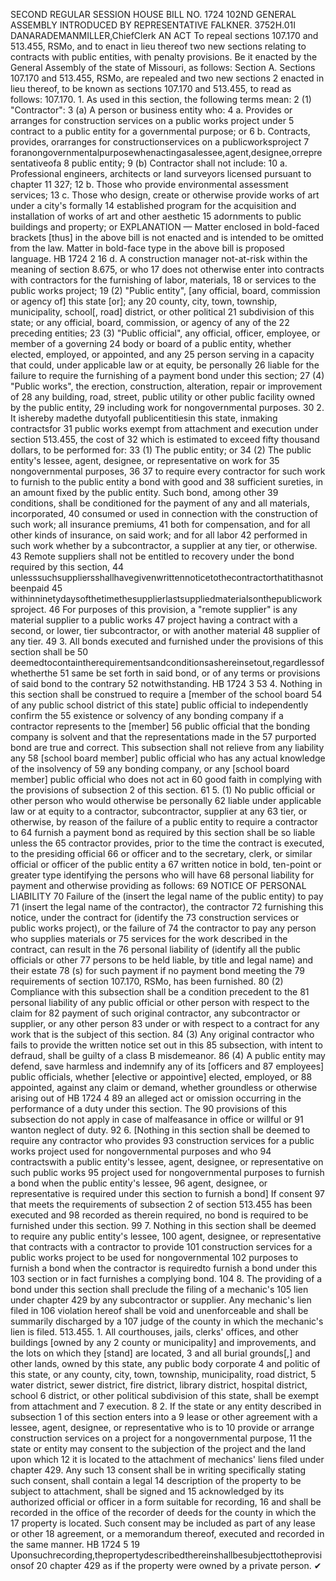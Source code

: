 SECOND REGULAR SESSION
HOUSE BILL NO. 1724
102ND GENERAL ASSEMBLY
INTRODUCED BY REPRESENTATIVE FALKNER.
3752H.01I DANARADEMANMILLER,ChiefClerk
AN ACT
To repeal sections 107.170 and 513.455, RSMo, and to enact in lieu thereof two new sections
relating to contracts with public entities, with penalty provisions.
Be it enacted by the General Assembly of the state of Missouri, as follows:
Section A. Sections 107.170 and 513.455, RSMo, are repealed and two new sections
2 enacted in lieu thereof, to be known as sections 107.170 and 513.455, to read as follows:
107.170. 1. As used in this section, the following terms mean:
2 (1) "Contractor":
3 (a) A person or business entity who:
4 a. Provides or arranges for construction services on a public works project under
5 contract to a public entity for a governmental purpose; or
6 b. Contracts, provides, orarranges for constructionservices on a publicworksproject
7 foranongovernmentalpurposewhenactingasalessee,agent,designee,orrepresentativeofa
8 public entity;
9 (b) Contractor shall not include:
10 a. Professional engineers, architects or land surveyors licensed pursuant to chapter
11 327;
12 b. Those who provide environmental assessment services;
13 c. Those who design, create or otherwise provide works of art under a city's formally
14 established program for the acquisition and installation of works of art and other aesthetic
15 adornments to public buildings and property; or
EXPLANATION — Matter enclosed in bold-faced brackets [thus] in the above bill is not enacted and is
intended to be omitted from the law. Matter in bold-face type in the above bill is proposed language.
HB 1724 2
16 d. A construction manager not-at-risk within the meaning of section 8.675, or who
17 does not otherwise enter into contracts with contractors for the furnishing of labor, materials,
18 or services to the public works project;
19 (2) "Public entity", [any official, board, commission or agency of] this state [or]; any
20 county, city, town, township, municipality, school[, road] district, or other political
21 subdivision of this state; or any official, board, commission, or agency of any of the
22 preceding entities;
23 (3) "Public official", any official, officer, employee, or member of a governing
24 body or board of a public entity, whether elected, employed, or appointed, and any
25 person serving in a capacity that could, under applicable law or at equity, be personally
26 liable for the failure to require the furnishing of a payment bond under this section;
27 (4) "Public works", the erection, construction, alteration, repair or improvement of
28 any building, road, street, public utility or other public facility owned by the public entity,
29 including work for nongovernmental purposes.
30 2. It ishereby madethe dutyofall publicentitiesin this state, inmaking contractsfor
31 public works exempt from attachment and execution under section 513.455, the cost of
32 which is estimated to exceed fifty thousand dollars, to be performed for:
33 (1) The public entity; or
34 (2) The public entity's lessee, agent, designee, or representative on work for
35 nongovernmental purposes,
36
37 to require every contractor for such work to furnish to the public entity a bond with good and
38 sufficient sureties, in an amount fixed by the public entity. Such bond, among other
39 conditions, shall be conditioned for the payment of any and all materials, incorporated,
40 consumed or used in connection with the construction of such work; all insurance premiums,
41 both for compensation, and for all other kinds of insurance, on said work; and for all labor
42 performed in such work whether by a subcontractor, a supplier at any tier, or otherwise.
43 Remote suppliers shall not be entitled to recovery under the bond required by this section,
44 unlesssuchsuppliersshallhavegivenwrittennoticetothecontractorthatithasnotbeenpaid
45 withinninetydaysofthetimethesupplierlastsuppliedmaterialsonthepublicworksproject.
46 For purposes of this provision, a "remote supplier" is any material supplier to a public works
47 project having a contract with a second, or lower, tier subcontractor, or with another material
48 supplier of any tier.
49 3. All bonds executed and furnished under the provisions of this section shall be
50 deemedtocontaintherequirementsandconditionsashereinsetout,regardlessofwhetherthe
51 same be set forth in said bond, or of any terms or provisions of said bond to the contrary
52 notwithstanding.
HB 1724 3
53 4. Nothing in this section shall be construed to require a [member of the school board
54 of any public school district of this state] public official to independently confirm the
55 existence or solvency of any bonding company if a contractor represents to the [member]
56 public official that the bonding company is solvent and that the representations made in the
57 purported bond are true and correct. This subsection shall not relieve from any liability any
58 [school board member] public official who has any actual knowledge of the insolvency of
59 any bonding company, or any [school board member] public official who does not act in
60 good faith in complying with the provisions of subsection 2 of this section.
61 5. (1) No public official or other person who would otherwise be personally
62 liable under applicable law or at equity to a contractor, subcontractor, supplier at any
63 tier, or otherwise, by reason of the failure of a public entity to require a contractor to
64 furnish a payment bond as required by this section shall be so liable unless the
65 contractor provides, prior to the time the contract is executed, to the presiding official
66 or officer and to the secretary, clerk, or similar official or officer of the public entity a
67 written notice in bold, ten-point or greater type identifying the persons who will have
68 personal liability for payment and otherwise providing as follows:
69 NOTICE OF PERSONAL LIABILITY
70 Failure of the (insert the legal name of the public entity) to pay
71 (insert the legal name of the contractor), the contractor
72 furnishing this notice, under the contract for (identify the
73 construction services or public works project), or the failure of
74 the contractor to pay any person who supplies materials or
75 services for the work described in the contract, can result in the
76 personal liability of (identify all the public officials or other
77 persons to be held liable, by title and legal name) and their estate
78 (s) for such payment if no payment bond meeting the
79 requirements of section 107.170, RSMo, has been furnished.
80 (2) Compliance with this subsection shall be a condition precedent to the
81 personal liability of any public official or other person with respect to the claim for
82 payment of such original contractor, any subcontractor or supplier, or any other person
83 under or with respect to a contract for any work that is the subject of this section.
84 (3) Any original contractor who fails to provide the written notice set out in this
85 subsection, with intent to defraud, shall be guilty of a class B misdemeanor.
86 (4) A public entity may defend, save harmless and indemnify any of its [officers and
87 employees] public officials, whether [elective or appointive] elected, employed, or
88 appointed, against any claim or demand, whether groundless or otherwise arising out of
HB 1724 4
89 an alleged act or omission occurring in the performance of a duty under this section. The
90 provisions of this subsection do not apply in case of malfeasance in office or willful or
91 wanton neglect of duty.
92 6. [Nothing in this section shall be deemed to require any contractor who provides
93 construction services for a public works project used for nongovernmental purposes and who
94 contractswith a public entity's lessee, agent, designee, or representative on such public works
95 project used for nongovernmental purposes to furnish a bond when the public entity's lessee,
96 agent, designee, or representative is required under this section to furnish a bond] If consent
97 that meets the requirements of subsection 2 of section 513.455 has been executed and
98 recorded as therein required, no bond is required to be furnished under this section.
99 7. Nothing in this section shall be deemed to require any public entity's lessee,
100 agent, designee, or representative that contracts with a contractor to provide
101 construction services for a public works project to be used for nongovernmental
102 purposes to furnish a bond when the contractor is requiredto furnish a bond under this
103 section or in fact furnishes a complying bond.
104 8. The providing of a bond under this section shall preclude the filing of a mechanic's
105 lien under chapter 429 by any subcontractor or supplier. Any mechanic's lien filed in
106 violation hereof shall be void and unenforceable and shall be summarily discharged by a
107 judge of the county in which the mechanic's lien is filed.
513.455. 1. All courthouses, jails, clerks' offices, and other buildings [owned by any
2 county or municipality] and improvements, and the lots on which they [stand] are located,
3 and all burial grounds[,] and other lands, owned by this state, any public body corporate
4 and politic of this state, or any county, city, town, township, municipality, road district,
5 water district, sewer district, fire district, library district, hospital district, school
6 district, or other political subdivision of this state, shall be exempt from attachment and
7 execution.
8 2. If the state or any entity described in subsection 1 of this section enters into a
9 lease or other agreement with a lessee, agent, designee, or representative who is to
10 provide or arrange construction services on a project for a nongovernmental purpose,
11 the state or entity may consent to the subjection of the project and the land upon which
12 it is located to the attachment of mechanics' liens filed under chapter 429. Any such
13 consent shall be in writing specifically stating such consent, shall contain a legal
14 description of the property to be subject to attachment, shall be signed and
15 acknowledged by its authorized official or officer in a form suitable for recording,
16 and shall be recorded in the office of the recorder of deeds for the county in which the
17 property is located. Such consent may be included as part of any lease or other
18 agreement, or a memorandum thereof, executed and recorded in the same manner.
HB 1724 5
19 Uponsuchrecording,thepropertydescribedthereinshallbesubjecttotheprovisionsof
20 chapter 429 as if the property were owned by a private person.
✔